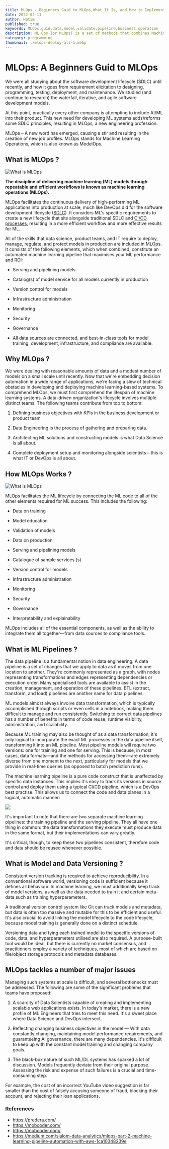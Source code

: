 ```yaml
---
title: MLOps - Beginners Guid to MLOps,What It Is, and How to Implement It
date: 2022-02-11
author: Hatim
published: true
keywords: MLOps,guid,data,model,validate,pipeline,business,operation
description: ML Ops (or MLOps) is a set of methods that combines Machine Learning, DevOps, and Data Engineering with the goal of reliably and quickly deploying and maintaining machine learning systems. 
category: programming
thumbnail: ./mlops-deploy-all-1.webp
---
```


# MLOps: A Beginners Guid to MLOps

We were all studying about the software development lifecycle (SDLC) until recently, and how it goes from requirement elicitation to designing, programming, testing, deployment, and maintenance.
We studied (and continue to research) the waterfall, iterative, and agile software development models.


At this point, practically every other company is attempting to include AI/ML into their product.
This new need for developing ML systems adds/reforms some SDLC principles, resulting in MLOps, a new engineering profession.

MLOps – A new word has emerged, causing a stir and resulting in the creation of new job profiles.
MLOps stands for Machine Learning Operations, which is also known as ModelOps.


## What is MLOps ?

![What is MLOps](./2_MLOps-Methods-and-Tools-of-DevOps-for-Machine-Learning.png)

**The discipline of delivering machine learning (ML) models through repeatable and efficient workflows is known as machine learning operations (MLOps).**

MLOps facilitates the continuous delivery of high-performing ML applications into production at scale, much like DevOps did for the software development lifecycle ([SDLC](https://www.tutorialspoint.com/sdlc/sdlc_overview.htm)).
It considers ML's specific requirements to create a new lifecycle that sits alongside traditional SDLC and [CI/CD processes](https://www.synopsys.com/glossary/what-is-cicd.html), resulting in a more efficient workflow and more effective results for ML.

All of the skills that data science, product teams, and IT require to deploy, manage, regulate, and protect models in production are included in MLOps.
It consists of the following elements, which when combined, constitute an automated machine learning pipeline that maximises your ML performance and ROI:

* Serving and pipelining models

* Catalog(s) of model service for all models currently in production

* Version control for models

* Infrastructure administration

* Monitoring

* Security

* Governance

* All data sources are connected, and best-in-class tools for model training, development, infrastructure, and compliance are available.

## Why MLOps ?

We were dealing with reasonable amounts of data and a modest number of models on a small scale until recently.  Now that we're embedding decision automation in a wide range of applications, we're facing a slew of technical obstacles in developing and deploying machine learning-based systems.  To comprehend MLOps, we must first comprehend the lifespan of machine learning systems.  A data-driven organization's lifecycle involves multiple distinct teams.  The following teams contribute from top to bottom:

1. Defining business objectives with KPIs in the business development or product team

2. Data Engineering is the process of gathering and preparing data.

3. Architecting ML solutions and constructing models is what Data Science is all about.

4. Complete deployment setup and monitoring alongside scientists – this is what IT or DevOps is all about.

## How MLOps Works ?

![What is MLOps](./5_MLOps-Methods-and-Tools-of-DevOps-for-Machine-Learning.png)

MLOps facilitates the ML lifecycle by connecting the ML code to all of the other elements required for ML success.
This includes the following:

* Data on training

* Model education

* Validation of models

* Data on production

* Serving and pipelining models

* Catalogue of sample services (s)

* Version control for models

* Infrastructure administration

* Monitoring

* Security

* Governance

* Interpretability and explainability

MLOps includes all of the essential components, as well as the ability to integrate them all together—from data sources to compliance tools.

## What is ML Pipelines ?

The data pipeline is a fundamental notion in data engineering.  A data pipeline is a set of changes that we apply to data as it moves from one location to another.  They're commonly represented as a graph, with nodes representing transformations and edges representing dependencies or execution order.  Many specialised tools are available to assist in the creation, management, and operation of these pipelines.  ETL (extract, transform, and load) pipelines are another name for data pipelines.  

ML models almost always involve data transformation, which is typically accomplished through scripts or even cells in a notebook, making them difficult to manage and run consistently.  Switching to correct data pipelines has a number of benefits in terms of code reuse, runtime visibility, administration, and scalability.

Because ML training may also be thought of as a data transformation, it's only logical to incorporate the exact ML processes in the data pipeline itself, transforming it into an ML pipeline.  Most pipeline models will require two versions: one for training and one for serving.  This is because, in most cases, data formats—and the methods for accessing them—are extremely diverse from one moment to the next, particularly for models that we provide in real-time queries (as opposed to batch prediction runs).

The machine learning pipeline is a pure code construct that is unaffected by specific data instances.  This implies it's easy to track its versions in source control and deploy them using a typical CI/CD pipeline, which is a DevOps best practise.
This allows us to connect the code and data planes in a logical, automatic manner:

![](./mlpipeline.webp)

It's important to note that there are two separate machine learning pipelines: the training pipeline and the serving pipeline.
They all have one thing in common: the data transformations they execute must produce data in the same format, but their implementations can vary greatly.

It's critical, though, to keep these two pipelines consistent, therefore code and data should be reused whenever possible.

## What is Model and Data Versioning ?

Consistent version tracking is required to achieve reproducibility.  In a conventional software world, versioning code is sufficient because it defines all behaviour.  In machine learning, we must additionally keep track of model versions, as well as the data needed to train it and certain meta-data such as training hyperparameters.

A traditional version control system like Git can track models and metadata, but data is often too massive and mutable for this to be efficient and useful.  It's also crucial to avoid linking the model lifecycle to the code lifecycle, because model training is generally done on a distinct schedule.

Versioning data and tying each trained model to the specific versions of code, data, and hyperparameters utilised are also required.  A purpose-built tool would be ideal, but there is currently no market consensus, and practitioners employ a variety of techniques, most of which are based on file/object storage protocols and metadata databases.  


## MLOps tackles a number of major issues 

Managing such systems at scale is difficult, and several bottlenecks must be addressed.
The following are some of the significant problems that teams have proposed:

1. A scarcity of Data Scientists capable of creating and implementing scalable web applications exists.  In today's market, there is a new profile of ML Engineers that tries to meet this need.  It's a sweet place where Data Science and DevOps intersect.

2. Reflecting changing business objectives in the model — With data constantly changing, maintaining model performance requirements, and guaranteeing AI governance, there are many dependencies.  It's difficult to keep up with the constant model training and changing company goals.

3. The black-box nature of such ML/DL systems has sparked a lot of discussion.
Models frequently deviate from their original purpose.  Assessing the risk and expense of such failures is a crucial and time-consuming step.

For example, the cost of an incorrect YouTube video suggestion is far smaller than the cost of falsely accusing someone of fraud, blocking their account, and rejecting their loan applications. 


### References
* https://predera.com/
* https://mobcoder.com/
* https://mobcoder.com/
* https://medium.com/slalom-data-analytics/mlops-part-2-machine-learning-pipeline-automation-with-aws-1ca10348239e
